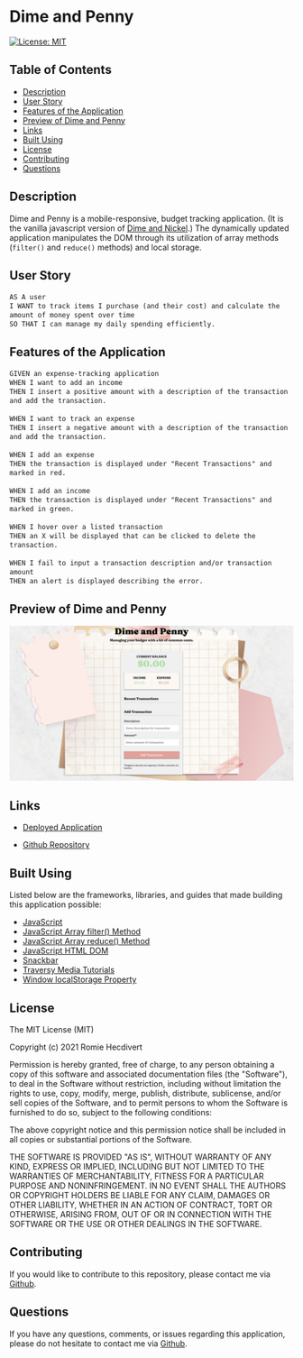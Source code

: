 # Dime and Penny

[![License: MIT](https://img.shields.io/badge/License-MIT-yellow.svg)](https://opensource.org/licenses/MIT)

## Table of Contents

- [Description](#description)
- [User Story](#user-story)
- [Features of the Application](#features-of-the-application)
- [Preview of Dime and Penny](#preview-of-dime-and-penny)
- [Links](#links)
- [Built Using](#built-using)
- [License](#license)
- [Contributing](#contributing)
- [Questions](#questions)

## Description

Dime and Penny is a mobile-responsive, budget tracking application. (It is the vanilla javascript version of [Dime and Nickel](https://github.com/rh9891/DimeAndNickel).) The dynamically updated application manipulates the DOM through its utilization of array methods (`filter()` and `reduce()` methods) and local storage.

## User Story

```
AS A user
I WANT to track items I purchase (and their cost) and calculate the amount of money spent over time
SO THAT I can manage my daily spending efficiently.
```

## Features of the Application

```
GIVEN an expense-tracking application
WHEN I want to add an income
THEN I insert a positive amount with a description of the transaction and add the transaction.

WHEN I want to track an expense
THEN I insert a negative amount with a description of the transaction and add the transaction.

WHEN I add an expense
THEN the transaction is displayed under "Recent Transactions" and marked in red.

WHEN I add an income
THEN the transaction is displayed under "Recent Transactions" and marked in green.

WHEN I hover over a listed transaction
THEN an X will be displayed that can be clicked to delete the transaction.

WHEN I fail to input a transaction description and/or transaction amount
THEN an alert is displayed describing the error.
```

## Preview of Dime and Penny

![Dime and Penny Landing Page](assets/images/dimeAndPennyLandingPage.png)

## Links

- [Deployed Application](https://rh9891.github.io/DimeAndPenny/)

- [Github Repository](https://github.com/rh9891/DimeAndPenny)

## Built Using

Listed below are the frameworks, libraries, and guides that made building this application possible:

- [JavaScript](https://www.w3schools.com/js/default.asp)
- [JavaScript Array filter() Method](https://www.w3schools.com/jsref/jsref_filter.asp)
- [JavaScript Array reduce() Method](https://www.w3schools.com/jsref/jsref_reduce.asp)
- [JavaScript HTML DOM](https://www.w3schools.com/js/js_htmldom.asp)
- [Snackbar](https://www.w3schools.com/howto/howto_js_snackbar.asp)
- [Traversy Media Tutorials](https://www.traversymedia.com)
- [Window localStorage Property](https://www.w3schools.com/jsref/prop_win_localstorage.asp)

## License

The MIT License (MIT)

Copyright (c) 2021 Romie Hecdivert

Permission is hereby granted, free of charge, to any person obtaining a copy of this software and associated documentation files (the "Software"), to deal in the Software without restriction, including without limitation the rights to use, copy, modify, merge, publish, distribute, sublicense, and/or sell copies of the Software, and to permit persons to whom the Software is furnished to do so, subject to the following conditions:

The above copyright notice and this permission notice shall be included in all copies or substantial portions of the Software.

THE SOFTWARE IS PROVIDED "AS IS", WITHOUT WARRANTY OF ANY KIND, EXPRESS OR IMPLIED, INCLUDING BUT NOT LIMITED TO THE WARRANTIES OF MERCHANTABILITY, FITNESS FOR A PARTICULAR PURPOSE AND NONINFRINGEMENT. IN NO EVENT SHALL THE AUTHORS OR COPYRIGHT HOLDERS BE LIABLE FOR ANY CLAIM, DAMAGES OR OTHER LIABILITY, WHETHER IN AN ACTION OF CONTRACT, TORT OR OTHERWISE, ARISING FROM, OUT OF OR IN CONNECTION WITH THE SOFTWARE OR THE USE OR OTHER DEALINGS IN THE SOFTWARE.

## Contributing

If you would like to contribute to this repository, please contact me via [Github](https://github.com/rh9891).

## Questions

If you have any questions, comments, or issues regarding this application, please do not hesitate to contact me via [Github](https://github.com/rh9891).
